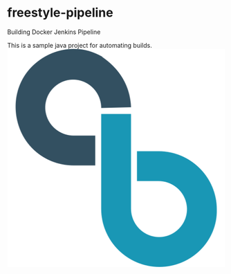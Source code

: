 # freestyle-pipeline
Building Docker Jenkins Pipeline

This is a sample java project for automating builds.
![automation logo](https://github.com/argus1/freestyle-pipeline/blob/main/cb_logo_icon_168396.png?raw=true)
